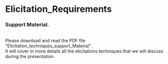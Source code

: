 # Elicitation_Requirements


<h3>Support Material.</h3><br />
Please download and read the PDF file "Elicitation_techniques_support_Material".<br />
It will cover in more details all the elicitations techniques that we will discuss during the presentation.<br />
